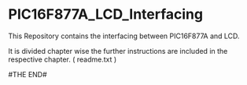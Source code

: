 # PIC16F877A_LCD_Interfacing

This Repository contains the interfacing between PIC16F877A and LCD.

It is divided chapter wise the further instructions are included in the respective chapter. ( readme.txt )

#THE END#
